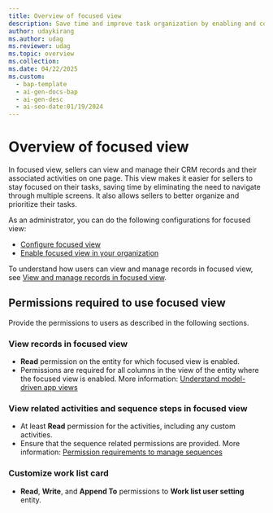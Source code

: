 ```yaml
---
title: Overview of focused view
description: Save time and improve task organization by enabling and configuring focused view, allowing sellers to easily manage CRM records and associated activities on one page.
author: udaykirang
ms.author: udag
ms.reviewer: udag
ms.topic: overview
ms.collection:
ms.date: 04/22/2025
ms.custom:
  - bap-template
  - ai-gen-docs-bap
  - ai-gen-desc
  - ai-seo-date:01/19/2024
---
```


# Overview of focused view

In focused view, sellers can view and manage their CRM records and their associated activities on one page. This view makes it easier for sellers to stay focused on their tasks, saving time by eliminating the need to navigate through multiple screens. It also allows sellers to better organize and prioritize their tasks.

As an administrator, you can do the following configurations for focused view:

- [Configure focused view](set-focused-view-as-default.md)
- [Enable focused view in your organization](enable-focused-view.md)

To understand how users can view and manage records in focused view, see [View and manage records in focused view](focused-view.md).

## Permissions required to use focused view

Provide the permissions to users as described in the following sections.

### View records in focused view

- **Read** permission on the entity for which focused view is enabled.
- Permissions are required for all columns in the view of the entity where the focused view is enabled. More information: [Understand model-driven app views](/power-apps/maker/model-driven-apps/create-edit-views)

### View related activities and sequence steps in focused view

- At least **Read** permission for the activities, including any custom activities.
- Ensure that the sequence related permissions are provided. More information: [Permission requirements to manage sequences](create-manage-sequences.md#permission-requirements-to-manage-sequences)

### Customize work list card

- **Read**, **Write**, and **Append To** permissions to **Work list user setting** entity.
